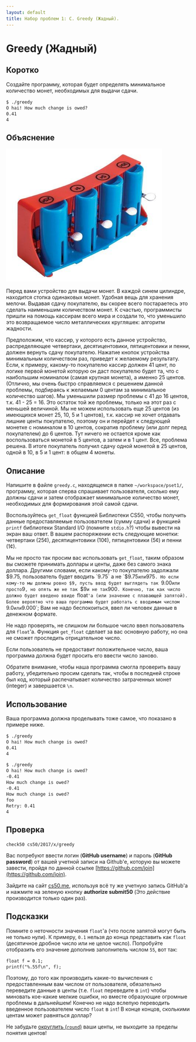 ```yaml
---
layout: default
title: Набор проблем 1: C. Greedy (Жадный).
---
```


# Greedy (Жадный)

## Коротко

Создайте программу, которая будет определять минимальное количество монет, необходимых для выдачи сдачи.
```
$ ./greedy
O hai! How much change is owed?
0.41
4
```
## Объяснение

![image alt text](image_1.jpg)

Перед вами устройство для выдачи монет. В каждой синем цилиндре, находится стопка одинаковых монет. Удобная вещь для хранения мелочи. Выдавая сдачу покупателю, вы скорее всего постараетесь это сделать наименьшим количеством монет. К счастью, программисты пришли на помощь кассирам всего мира и создали то, что уменьшило это возвращаемое число металлических кругляшек: алгоритм жадности.

Предположим, что кассир, у которого есть данное устройство, распределяющее четвертаки, десятицентовики, пятицентовики и пенни, должен вернуть сдачу покупателю. Нажатие кнопок устройства минимальным количеством раз, приведет к желаемому результату. Если, к примеру, какому-то покупателю кассир должен 41 цент, по логике первой монетой которую он даст покупателю будет та, что с наибольшим номиналом (самая крупная монета), а именно 25 центов. (Отлично, мы очень быстро справляемся с решением данной проблемы, подбираясь к желаемым 0 центам за минимальное количество шагов). Мы уменьшили размер проблемы с 41 до 16 центов, т.к. 41 - 25 = 16. Это остаток той же проблемы, только на этот раз с меньшей величиной. Мы не можем использовать еще 25 центов (из имеющихся монет 25, 10, 5 и 1 центов), т.к. кассир не хочет отдавать лишние центы покупателю, поэтому он и перейдет к следующей монетке с номиналом в 10 центов, сократив проблему (или долг перед покупателем) до 6 центов. Тут ничего не остается кроме как воспользоваться монетой в 5 центов, а затем и в 1 цент. Все, проблема решена. В итоге покупатель получил сдачу одной монетой в 25 центов, одной в 10, в 5 и 1 цент: в общем 4 монеты.

## Описание

Напишите в файле `greedy.c`, находящемся в папке `~/workspace/pset1/`, программу, которая сперва спрашивает пользователя, сколько ему должны сдачи и затем отображает минимальное количество монет, необходимых для формирования этой самой сдачи.

Воспользуйтесь `get_float` функцией Библиотеки CS50, чтобы получить данные предоставляемые пользователем (сумму сдачи) и функцией `printf` библиотеки Standard I/O (помните `stdio.h`?) чтобы вывести на экран ваш ответ. В вашем распоряжении есть следующие монетки: четвертаки (25¢), десятицентовики (10¢), пятицентовики (5¢) и пенни (1¢).

Мы не просто так просим вас использовать `get_float`, таким образом вы сможете принимать доллары и центы, даже без самого знака доллара. Другими словами, если какому-то покупателю задолжали $9.75, пользователь будет вводить `9.75` а не `$9.75` или `975`. Но если кому-то мы должны ровно $9, пусть ввод будет выглядеть так `9.00` или просто `9`, но опять же не так `$9` и не так `900`. Конечно, так как число должно будет введено ввиде `float`'a (или значение с плавающей запятой). Более вероятно что ваша программа будет работать с вводимым числом `9.0` или `9.000`; Вам не надо беспокоиться, ввел ли человек данные в денежном формате.

Не надо проверять, не слишком ли большое число ввел пользователь для `float`'a. Функция `get_float` сделает за вас основную работу, но она не сможет проследить отрицательное число.

Если пользователь не предоставит положительное число, ваша программа должна будет просить его ввести число заново.

Обратите внимание, чтобы наша программа смогла проверить вашу работу, убедительно просим сделать так, чтобы в последней строке был код, который распечатывает количество затраченных монет (integer) и завершается `\n`.

## Использование

Ваша программа должна проделывать тоже самое, что показано в примере ниже.
```
$ ./greedy
O hai! How much change is owed?
0.41
4
```
```
$ ./greedy
O hai! How much change is owed?
-0.41
How much change is owed?
-0.41
How much change is owed?
foo
Retry: 0.41
4
```

## Проверка

`check50 cs50/2017/x/greedy`

Вас потребуют ввести логин (**GitHub username**) и пароль (**GitHub password**) от вашей учетной записи на Github'е, которую вы можете завести, пройдя по данной ссылке [https://github.com/join](https://github.com/join).

Зайдите на сайт [cs50.me](https://cs50.me/), используя всё ту же учетную запись GitHub'а и нажмите на зеленую кнопку **authorize submit50** (Это действие производится только один раз).

## Подсказки

Помните о неточности значения `float`'a (что после запятой могут быть не только нули). К примеру, `0.1` нельзя до конца представить как `float` (десятичное дробное число или не целое число). Попробуйте отобразить его значение дополнив заполнитель числом `55`, вот так:
```
float f = 0.1;
printf("%.55f\n", f);
```
Поэтому, до того как производить какие-то вычисления с предоставленным вам числом от пользователя, обязательно переведите данные в центы (т.е. `float` переведите в `int`) чтобы миновать кое-какие мелкие ошибки, но вместе образующие огромные проблемы в дальнейшем! Конечно не надо вслепую переводить введенное пользователем число `float` в `int`! В конце концов, сколькими центам может равняться доллар?

Не забудьте [округлить (`round`)](https://reference.cs50.net/math/round) ваши центы, не выходите за пределы понятия центов!